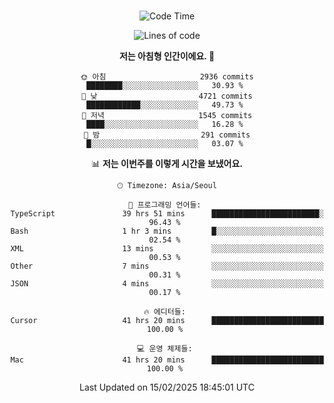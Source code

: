 <div align="center">

<br />

 <!--START_SECTION:waka-->
![Code Time](http://img.shields.io/badge/Code%20Time-4%2C205%20hrs%2049%20mins-blue)

![Lines of code](https://img.shields.io/badge/%EC%A0%80%EB%8A%94%20%EC%97%AC%ED%83%9C%EA%B9%8C%EC%A7%80%20-5.0%20million%20%EC%A4%84%EC%9D%98%20%EC%BD%94%EB%93%9C%EB%A5%BC%20%EC%9E%91%EC%84%B1%ED%96%88%EC%96%B4%EC%9A%94.-blue)

**저는 아침형 인간이에요. 🐤** 

```text
🌞 아침                     2936 commits        ████████░░░░░░░░░░░░░░░░░   30.93 % 
🌆 낮　                     4721 commits        ████████████░░░░░░░░░░░░░   49.73 % 
🌃 저녁                     1545 commits        ████░░░░░░░░░░░░░░░░░░░░░   16.28 % 
🌙 밤　                     291 commits         █░░░░░░░░░░░░░░░░░░░░░░░░   03.07 % 
```


📊 **저는 이번주를 이렇게 시간을 보냈어요.** 

```text
🕑︎ Timezone: Asia/Seoul

💬 프로그래밍 언어들: 
TypeScript               39 hrs 51 mins      ████████████████████████░   96.43 % 
Bash                     1 hr 3 mins         █░░░░░░░░░░░░░░░░░░░░░░░░   02.54 % 
XML                      13 mins             ░░░░░░░░░░░░░░░░░░░░░░░░░   00.53 % 
Other                    7 mins              ░░░░░░░░░░░░░░░░░░░░░░░░░   00.31 % 
JSON                     4 mins              ░░░░░░░░░░░░░░░░░░░░░░░░░   00.17 % 

🔥 에디터들: 
Cursor                   41 hrs 20 mins      █████████████████████████   100.00 % 

💻 운영 체제들: 
Mac                      41 hrs 20 mins      █████████████████████████   100.00 % 
```


 Last Updated on 15/02/2025 18:45:01 UTC
<!--END_SECTION:waka-->

</div>
